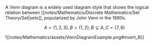 A Venn diagram is a widely used diagram style that shows the logical relation between [[notes/Mathematics/Discrete Mathematics/Set Theory/Set|sets]], popularized by John Venn in the 1880s.

$$
А = \{1, 2, 3\}, B= \{1, 2\}, B \subseteq A, C = \{7,8\}
$$

![[notes/Mathematics/assets/VennDiagramExample.png#invert_B]]
